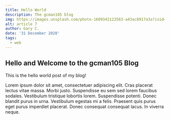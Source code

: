 ```yaml
---
title: Hello World
description: The gcman105 blog
img: https://images.unsplash.com/photo-1609342122563-a43ac8917a3a?ixid=MXwxMjA3fDB8MHxwaG90by1wYWdlfHx8fGVufDB8fHw%3D&ixlib=rb-1.2.1&auto=format&fit=crop&w=1650&q=80
alt: article 7
author: Gary C.
date: '31 December 2020'
tags:
  - web
---
```


## Hello and Welcome to the gcman105 Blog

This is the hello world post of my blog!

Lorem ipsum dolor sit amet, consectetuer adipiscing elit. Cras placerat lectus vitae massa. Morbi justo. Suspendisse eu sem sed lorem faucibus sodales. Vestibulum tristique lobortis lorem. Suspendisse potenti. Donec blandit purus in urna. Vestibulum egestas mi a felis. Praesent quis purus eget purus imperdiet placerat. Donec consequat consequat lacus. In viverra neque.

